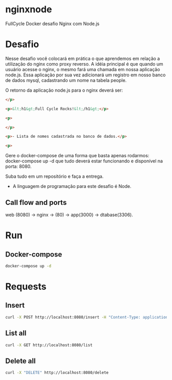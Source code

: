 # nginxnode
FullCycle Docker desafio Nginx com Node.js

# Desafio
Nesse desafio você colocará em prática o que aprendemos em relação a utilização do nginx como proxy reverso. A idéia principal é que quando um usuário acesse o nginx, o mesmo fará uma chamada em nossa aplicação node.js. Essa aplicação por sua vez adicionará um registro em nosso banco de dados mysql, cadastrando um nome na tabela people.

O retorno da aplicação node.js para o nginx deverá ser:

```html
</p>

<p>&lt;h1&gt;Full Cycle Rocks!&lt;/h1&gt;</p>

<p> 

```

```html
</p>

<p>- Lista de nomes cadastrada no banco de dados.</p>

<p> 
```
Gere o docker-compose de uma forma que basta apenas rodarmos: docker-compose up -d que tudo deverá estar funcionando e disponível na porta: 8080.

Suba tudo em um repositório e faça a entrega.

* A linguagem de programação para este desafio é Node.


## Call flow and ports
web (8080) -> nginx -> (80) -> app(3000) -> dtabase(3306).


# Run

## Docker-compose
```bash
docker-compose up -d
```


# Requests

## Insert
```bash
curl -X POST http://localhost:8080/insert -H "Content-Type: application/json" -d '{"name": "Name01"}' 
```

## List all
```bash
curl -X GET http://localhost:8080/list 
```

## Delete all
```bash
curl -X "DELETE" http://localhost:8080/delete
```

